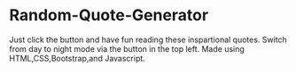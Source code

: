 # Random-Quote-Generator

Just click the button and have fun reading these inspartional quotes. Switch from day to night mode via the button in the top left.
Made using HTML,CSS,Bootstrap,and Javascript.
